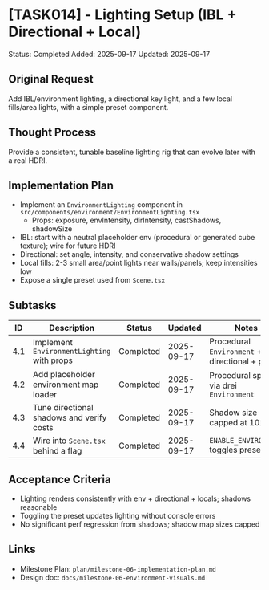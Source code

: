 # [TASK014] - Lighting Setup (IBL + Directional + Local)

Status: Completed
Added: 2025-09-17
Updated: 2025-09-17

## Original Request

Add IBL/environment lighting, a directional key light, and a few local fills/area lights, with a simple preset component.

## Thought Process

Provide a consistent, tunable baseline lighting rig that can evolve later with a real HDRI.

## Implementation Plan

- Implement an `EnvironmentLighting` component in `src/components/environment/EnvironmentLighting.tsx`
  - Props: exposure, envIntensity, dirIntensity, castShadows, shadowSize
- IBL: start with a neutral placeholder env (procedural or generated cube texture); wire for future HDRI
- Directional: set angle, intensity, and conservative shadow settings
- Local fills: 2-3 small area/point lights near walls/panels; keep intensities low
- Expose a single preset used from `Scene.tsx`

## Subtasks

| ID  | Description                                | Status    | Updated    | Notes                                           |
| --- | ------------------------------------------ | --------- | ---------- | ----------------------------------------------- |
| 4.1 | Implement `EnvironmentLighting` with props | Completed | 2025-09-17 | Procedural `Environment` + directional + points |
| 4.2 | Add placeholder environment map loader     | Completed | 2025-09-17 | Procedural sphere via drei `Environment`        |
| 4.3 | Tune directional shadows and verify costs  | Completed | 2025-09-17 | Shadow size capped at 1024                      |
| 4.4 | Wire into `Scene.tsx` behind a flag        | Completed | 2025-09-17 | `ENABLE_ENVIRONMENT` toggles preset             |

## Acceptance Criteria

- Lighting renders consistently with env + directional + locals; shadows reasonable
- Toggling the preset updates lighting without console errors
- No significant perf regression from shadows; shadow map sizes capped

## Links

- Milestone Plan: `plan/milestone-06-implementation-plan.md`
- Design doc: `docs/milestone-06-environment-visuals.md`
